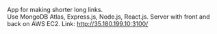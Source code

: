 App for making shorter long links.                                                                                         
Use MongoDB Atlas, Express.js, Node.js, React.js.                                                                                                              Server with front and back on AWS EC2.
Link: http://35.180.199.10:3100/
